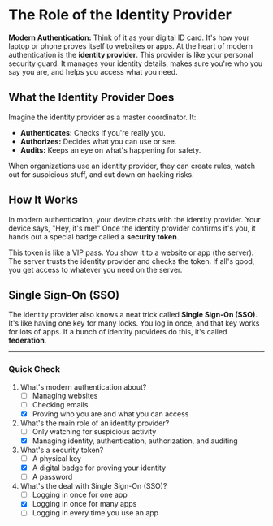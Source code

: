 # The Role of the Identity Provider

**Modern Authentication:** Think of it as your digital ID card. It's how your laptop or phone proves itself to websites or apps. At the heart of modern authentication is the **identity provider**. This provider is like your personal security guard. It manages your identity details, makes sure you're who you say you are, and helps you access what you need.

## What the Identity Provider Does

Imagine the identity provider as a master coordinator. It:

- **Authenticates:** Checks if you're really you.
- **Authorizes:** Decides what you can use or see.
- **Audits:** Keeps an eye on what's happening for safety.

When organizations use an identity provider, they can create rules, watch out for suspicious stuff, and cut down on hacking risks.

## How It Works

In modern authentication, your device chats with the identity provider. Your device says, "Hey, it's me!" Once the identity provider confirms it's you, it hands out a special badge called a **security token**.

This token is like a VIP pass. You show it to a website or app (the server). The server trusts the identity provider and checks the token. If all's good, you get access to whatever you need on the server.

## Single Sign-On (SSO)

The identity provider also knows a neat trick called **Single Sign-On (SSO)**. It's like having one key for many locks. You log in once, and that key works for lots of apps. If a bunch of identity providers do this, it's called **federation**.

---
### Quick Check

1. What's modern authentication about?
   - [ ] Managing websites
   - [ ] Checking emails
   - [x] Proving who you are and what you can access

2. What's the main role of an identity provider?
   - [ ] Only watching for suspicious activity
   - [x] Managing identity, authentication, authorization, and auditing

3. What's a security token?
   - [ ] A physical key
   - [x] A digital badge for proving your identity
   - [ ] A password

4. What's the deal with Single Sign-On (SSO)?
   - [ ] Logging in once for one app
   - [x] Logging in once for many apps
   - [ ] Logging in every time you use an app